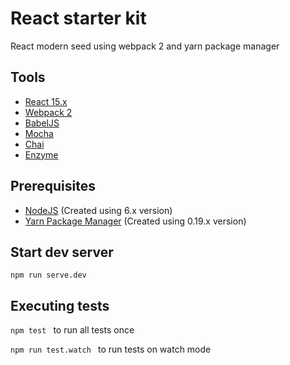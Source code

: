 # React starter kit

React modern seed using webpack 2 and yarn package manager

## Tools
- [React 15.x](https://facebook.github.io/react/)
- [Webpack 2](https://webpack.js.org/)
- [BabelJS](https://babeljs.io/)
- [Mocha](https://mochajs.org/)
- [Chai](http://chaijs.com/)
- [Enzyme](https://github.com/airbnb/enzyme)

## Prerequisites
- [NodeJS](https://nodejs.org/en/download/)    (Created using 6.x version)
- [Yarn Package Manager](https://yarnpkg.com/) (Created using 0.19.x version)

## Start dev server
```npm run serve.dev ```

## Executing tests
```npm test ``` to run all tests once

```npm run test.watch ``` to run tests on watch mode
